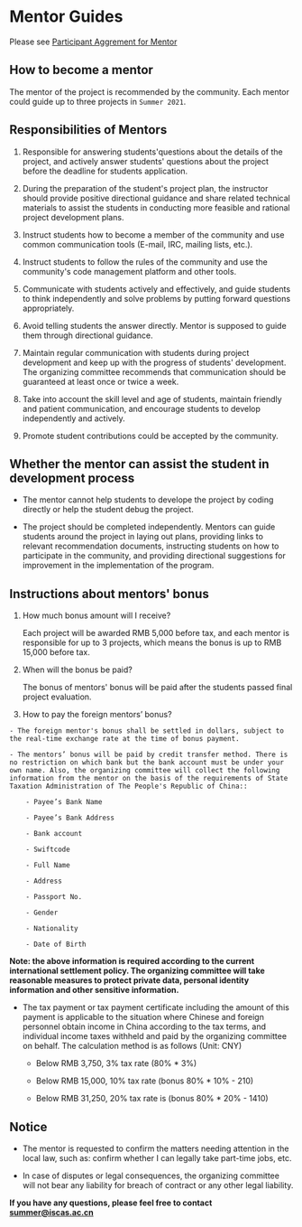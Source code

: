 # Mentor Guides

Please see [Participant Aggrement for Mentor](./assets/Participant-Aggrement-for-Mentor.txt)

## How to become a mentor

  The mentor of the project is recommended by the community. Each mentor could guide up to three projects in `Summer 2021`.

## Responsibilities of Mentors

  1. Responsible for answering students'questions about the details of the project, and actively answer students' questions about the project before the deadline for students application.

  2. During the preparation of the student's project plan, the instructor should provide positive directional guidance and share related technical materials to assist the students in conducting more feasible and rational project development plans.

  3. Instruct students how to become a member of the community and use common communication tools (E-mail, IRC, mailing lists, etc.).

  4. Instruct students to follow the rules of the community and use the community's code management platform and other tools.

  5. Communicate with students actively and effectively, and guide students to think independently and solve problems by putting forward questions appropriately.

  6. Avoid telling students the answer directly. Mentor is supposed to guide them through directional guidance.

  7. Maintain regular communication with students during project development and keep up with the progress of students' development. The organizing committee recommends that communication should be guaranteed at least once or twice a week.

  8. Take into account the skill level and age of students, maintain friendly and patient communication, and encourage students to develop independently and actively.

  9. Promote student contributions could be accepted by the community.

## Whether the mentor can assist the student in development process

  - The mentor cannot help students to develope the project by coding directly or help the student debug the project. 
  
  - The project should be completed independently. Mentors can guide students around the project in laying out plans, providing links to relevant recommendation documents, instructing students on how to participate in the community, and providing directional suggestions for improvement in the implementation of the program.

## Instructions about mentors' bonus

  1. How much bonus amount will I receive?

      Each project will be awarded RMB 5,000 before tax, and each mentor is responsible for up to 3 projects, which means the bonus is up to RMB 15,000 before tax.

  2. When will the bonus be paid?

      The bonus of mentors' bonus will be paid after the students passed final project evaluation. 

  3. How to pay the foreign mentors’ bonus?

    - The foreign mentor's bonus shall be settled in dollars, subject to the real-time exchange rate at the time of bonus payment.

    - The mentors’ bonus will be paid by credit transfer method. There is no restriction on which bank but the bank account must be under your own name. Also, the organizing committee will collect the following information from the mentor on the basis of the requirements of State Taxation Administration of The People's Republic of China::

        - Payee’s Bank Name

        - Payee’s Bank Address

        - Bank account

        - Swiftcode

        - Full Name

        - Address
        
        - Passport No.
        
        - Gender
        
        - Nationality
        
        - Date of Birth

  **Note: the above information is required according to the current international settlement policy. The organizing committee will take reasonable measures to protect private data, personal identity information and other sensitive information.**

  - The tax payment or tax payment certificate including the amount of this payment is applicable to the situation where Chinese and foreign personnel obtain income in China according to the tax terms, and individual income taxes withheld and paid by the organizing committee on behalf. The calculation method is as follows (Unit: CNY)

    - Below RMB 3,750, 3% tax rate (80% * 3%)

    - Below RMB 15,000, 10% tax rate (bonus 80% * 10% - 210)

    - Below RMB 31,250, 20% tax rate is (bonus 80% * 20% - 1410)

## Notice

  - The mentor is requested to confirm the matters needing attention in the local law, such as: confirm whether I can legally take part-time jobs, etc. 

  - In case of disputes or legal consequences, the organizing committee will not bear any liability for breach of contract or any other legal liability.

**If you have any questions, please feel free to contact summer@iscas.ac.cn**
